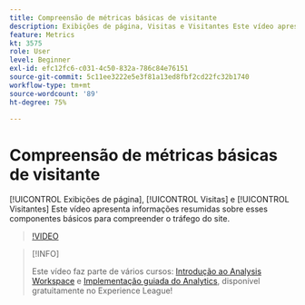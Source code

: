 ```yaml
---
title: Compreensão de métricas básicas de visitante
description: Exibições de página, Visitas e Visitantes Este vídeo apresenta informações resumidas sobre esses componentes básicos para compreender o tráfego do site.
feature: Metrics
kt: 3575
role: User
level: Beginner
exl-id: efc12fc6-c031-4c50-832a-786c84e76151
source-git-commit: 5c11ee3222e5e3f81a13ed8fbf2cd22fc32b1740
workflow-type: tm+mt
source-wordcount: '89'
ht-degree: 75%

---
```


# Compreensão de métricas básicas de visitante

[!UICONTROL Exibições de página], [!UICONTROL Visitas] e [!UICONTROL Visitantes] Este vídeo apresenta informações resumidas sobre esses componentes básicos para compreender o tráfego do site.

>[!VIDEO](https://video.tv.adobe.com/v/28774/?quality=12)

>[!INFO]
>
> Este vídeo faz parte de vários cursos: [Introdução ao Analysis Workspace](https://experienceleague.adobe.com/?recommended=Analytics-U-1-2020.1.workspace&amp;lang=pt-BR) e [Implementação guiada do Analytics](https://experienceleague.adobe.com/?recommended=Analytics-D-1-2019.1), disponível gratuitamente no Experience League!
